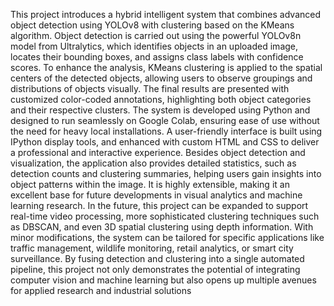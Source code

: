 This project introduces a hybrid intelligent system that combines advanced object detection using YOLOv8 with
clustering based on the KMeans algorithm. Object detection is carried out using the powerful YOLOv8n model
from Ultralytics, which identifies objects in an uploaded image, locates their bounding boxes, and assigns class
labels with confidence scores. To enhance the analysis, KMeans clustering is applied to the spatial centers of the
detected objects, allowing users to observe groupings and distributions of objects visually. The final results are
presented with customized color-coded annotations, highlighting both object categories and their respective
clusters.
The system is developed using Python and designed to run seamlessly on Google Colab, ensuring ease of use
without the need for heavy local installations. A user-friendly interface is built using IPython display tools, and
enhanced with custom HTML and CSS to deliver a professional and interactive experience. Besides object
detection and visualization, the application also provides detailed statistics, such as detection counts and
clustering summaries, helping users gain insights into object patterns within the image. It is highly extensible,
making it an excellent base for future developments in visual analytics and machine learning research.
In the future, this project can be expanded to support real-time video processing, more sophisticated clustering
techniques such as DBSCAN, and even 3D spatial clustering using depth information. With minor
modifications, the system can be tailored for specific applications like traffic management, wildlife monitoring,
retail analytics, or smart city surveillance. By fusing detection and clustering into a single automated pipeline,
this project not only demonstrates the potential of integrating computer vision and machine learning but also
opens up multiple avenues for applied research and industrial solutions
